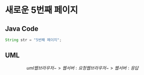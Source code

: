 # 새로운 5번째 페이지

## Java Code
```java
String str = "5번째 페이지";
```

## UML
$$uml
웹브라우저->웹서버 : 요청
웹브라우저->웹서버 : 응답
$$